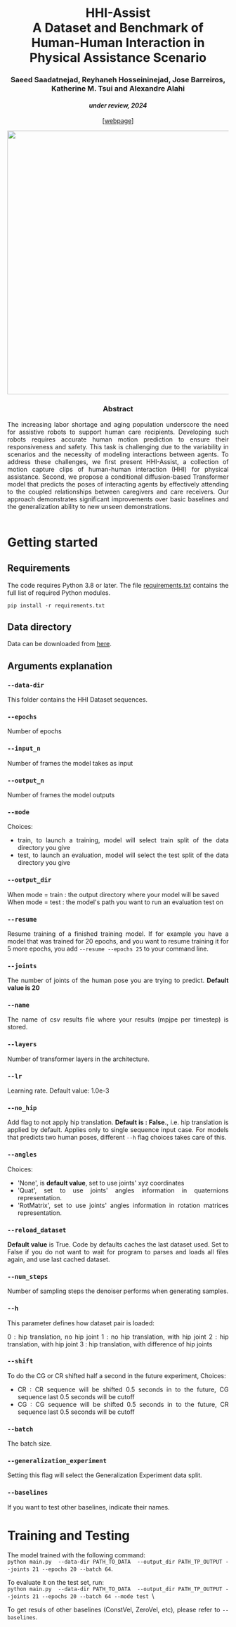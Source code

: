 <div align="center">
<h1> HHI-Assist <br> A Dataset and Benchmark of Human-Human Interaction in Physical Assistance Scenario </h1>
<h3>Saeed Saadatnejad, Reyhaneh Hosseininejad, Jose Barreiros, Katherine M. Tsui and Alexandre Alahi
</h3>
<h4> <i> under review, 2024 </i></h4>

 
[[webpage](https://sites.google.com/view/hhi-assist/home)]

<image src="docs/hhi2.jpg" width="600">
</div>

<div align="center"> <h3> Abstract </h3>  </div>
<div align="justify">
The increasing labor shortage and aging population underscore the need for assistive robots to support human care recipients. Developing such robots requires accurate human motion prediction to ensure their responsiveness and safety. This task is challenging due to the variability in scenarios and the necessity of modeling interactions between agents. To address these challenges, we first present HHI-Assist, a collection of motion capture clips of human-human interaction (HHI) for physical assistance. Second, we propose a conditional diffusion-based Transformer model that predicts the poses of interacting agents by effectively attending to the coupled relationships between caregivers and care receivers. Our approach demonstrates significant improvements over basic baselines and the generalization ability to new unseen demonstrations.
</br>
</br>

# Getting started

## Requirements
The code requires Python 3.8 or later. The file [requirements.txt](requirements.txt) contains the full list of required Python modules.
```
pip install -r requirements.txt
```
## Data directory
Data can be downloaded from [here](https://huggingface.co/datasets/jose-barreiros-tri/hhi-assist).

## Arguments explanation

### ```--data-dir```
This folder contains the HHI Dataset sequences.

### ```--epochs```
Number of epochs

### ```--input_n```
Number of frames the model takes as input

### ```--output_n```
Number of frames the model outputs

### ```--mode```
Choices: 
- train, to launch a training, model will select train split of the data directory you give
- test, to launch an evaluation, model will select the test split of the data directory you give

### ```--output_dir```
When mode = train : the output directory where your model will be saved \
When mode = test : the model's path you want to run an evaluation test on

### ```--resume```
Resume training of a finished training model. If for example you have a model that was trained for 20 epochs, and you want to resume training it for 5 more epochs, you add ```--resume --epochs 25``` 
to your command line.
 
### ```--joints```
The number of joints of the human pose you are trying to predict. **Default value is 20**

### ```--name```
The name of csv results file where your results (mpjpe per timestep) is stored.

### ```--layers```
Number of transformer layers in the architecture.

### ```--lr```
Learning rate. Default value: 1.0e-3

### ```--no_hip```
Add flag to not apply hip translation. **Default is : False.**, i.e. hip translation is applied by default.
Applies only to single sequence input case.
For models that predicts two human poses, different ```--h``` flag choices takes care of this.

### ```--angles```
Choices: 
- 'None', is **default value**, set to use joints' xyz coordinates
- 'Quat', set to use joints' angles information in quaternions representation.
- 'RotMatrix', set to use joints' angles information in rotation matrices representation.

### ```--reload_dataset```
**Default value** is True. 
Code by defaults caches the last dataset used.
Set to False if you do not want to wait for program to parses and loads all files again, and use last cached dataset.

### ```--num_steps```
Number of sampling steps the denoiser performs when generating samples.

### ```--h```
This parameter defines how dataset pair is loaded:

0 : hip translation, no hip joint
1 : no hip translation, with hip joint
2 : hip translation, with hip joint
3 : hip translation, with difference of hip joints

### ```--shift```
To do the CG or CR shifted half a second in the future experiment, 
Choices:
- CR : CR sequence will be shifted 0.5 seconds in to the future, CG sequence last 0.5 seconds will be cutoff
- CG : CG sequence will be shifted 0.5 seconds in to the future, CR sequence last 0.5 seconds will be cutoff

### ```--batch```
The batch size.


### ```--generalization_experiment ```

Setting this flag will select the Generalization Experiment data split.

### ```--baselines```

If you want to test other baselines, indicate their names.


# Training and Testing

The model trained with the following command:\
```python main.py  --data-dir PATH_TO_DATA  --output_dir PATH_TP_OUTPUT --joints 21 --epochs 20 --batch 64```.

To evaluate it on the test set, run: \
```python main.py  --data-dir PATH_TO_DATA  --output_dir PATH_TP_OUTPUT --joints 21 --epochs 20 --batch 64 --mode test ```\

To get resuls of other baselines (ConstVel, ZeroVel, etc), please refer to ```--baselines```.